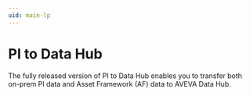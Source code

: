 ```yaml
---
uid: main-lp
---
```


# PI to Data Hub

The fully released version of PI to Data Hub enables you to transfer both on-prem PI data and Asset Framework (AF) data to AVEVA Data Hub.   
